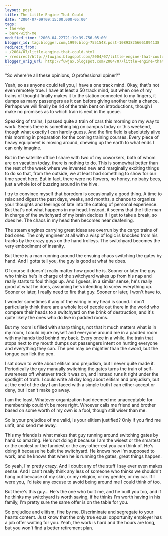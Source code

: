 ```yaml
---
layout: post
title: The Little Engine That Could
date: '2004-07-09T09:15:00.000-05:00'
tags:
- the-way
- bare-with-me
modified_time: '2008-04-22T21:19:39.756-05:00'
blogger_id: tag:blogger.com,1999:blog-7551548.post-108938256661094138
redirect_from: 
- /2004/07/little-engine-that-could.html
- /redirect/http://fuwjax.blogspot.com/2004/07/little-engine-that-could.html
blogger_orig_url: http://fuwjax.blogspot.com/2004/07/little-engine-that-could.html
---
```


"So where're all these opinions, O professional opiner?"

Yeah, so as anyone could tell you, I have a one track mind.  Okay, that's not even remotely true.  I have at least a 50 track mind, but when one of my trains of thought finally makes it to the station connected to my fingers, it dumps as many passengers as it can before giving another train a chance.  Perhaps we will finally be rid of the train bent on introductions, though I make no promises as to which train is next in the queue.

Speaking of trains, I passed quite a train of cars this morning on my way to work.  Seems there is something big on campus today or this weekend, though what exactly I can hardly guess.  And the fire field is absolutely alive this morning in preparation for the coming training courses.  Every piece of heavy equipment is moving around, chewing up the earth to what ends I can only imagine.

But in the satellite office I share with two of my coworkers, both of whom are on vacation today, there is nothing to do.  This is somewhat better than the rest of the week where we invented new and marginally exciting things to do so that, from the outside, we at least had something to show for our time spent here.  But in fact, there were no flowers, no honey, no baby bees, just a whole lot of buzzing around in the hive.

I try to convince myself that boredom is occasionally a good thing.  A time to relax and digest the past days, weeks, and months, a chance to organize your thoughts and feelings of late into the catalog of personal experience.  But that's not what happens in my head.  Instead, it seems that the little man in charge of the switchyard of my brain decides if I get to take a break, so does he.  The chaos in my head then becomes near deafening.

The steam engines carrying great ideas are overrun by the cargo trains of bad ones.  The only engineer at all with a wisp of logic is knocked from his tracks by the crazy guys on the hand trolleys.  The switchyard becomes the very embodiment of insanity.

But there is a man running around the ensuing chaos switching the gates by hand.  And I gotta tell you, the guy is good at what he does.

Of course it doesn't really matter how good he is.  Sooner or later the guy who thinks he's in charge of the switchyard wakes up from his nap and really starts to foul things up.  And I guess, in a similar sense, he's really good at what he does, assuming he's intending to screw everything up.  Sooner or later, I really need to fire that guy.  Sooner or later, I won't have to.

I wonder sometimes if any of the wiring in my head is sound.  I don't particularly think there are a whole lot of people out there in the world who compare their heads to a switchyard on the brink of destruction, and it's quite likely the ones who do live in padded rooms.  

But my room is filled with sharp things, not that it much matters what is in my room, I could injure myself and everyone around me in a padded room with my hands tied behind my back.  Every once in a while, the train that stops next to my mouth dumps out passengers intent on hurting everyone and everything they can.  The pen may be mightier than the sword, but the tongue can lick the pen.

I sat down to write about elitism and prejudism, but I never quite made it.  Periodically the guy manually switching the gates turns the train of self-awareness off whatever track it was on, and instead runs it right under the spotlight of truth.  I could write all day long about elitism and prejudism, but at the end of the day I am faced with a simple truth I can either accept or deny, but I can't make go away.

I am the least.  Whatever organization had deemed me unacceptable for membership couldn't be more right.  Whoever calls me friend and brother based on some worth of my own is a fool, though still wiser than me.

So is your prejudice of me valid, is your elitism justified?  Only if you find me unfit, and send me away.

This my friends is what makes that guy running around switching gates by hand so amazing.  He's not doing it because I am the wisest or the smartest or the coolest or the funniest or the any-other-est you can think of.  He's doing it because he built the switchyard.  He knows how I'm supposed to work, and he knows that when he is running the gates, great things happen.

So yeah, I'm pretty crazy.  And I doubt any of the stuff I say ever even makes sense.  And I can't really think any less of someone who thinks we shouldn't hang out because of my skin, or my religion, or my gender, or my car.  If I were you, I'd take any excuse to avoid being around me I could think of too.

But there's this guy... He's the one who built me, and he built you too, and if he thinks my switchyard is worth saving, if he thinks I'm worth having in his family, I'm pretty sure the same offer is on the table for you.

So prejudice and elitism, fine by me.  Discriminate and segregate to your hearts content.  Just know that the only true equal opportunity employer has a job offer waiting for you.  Yeah, the work is hard and the hours are long, but you won't find a better retirement plan.